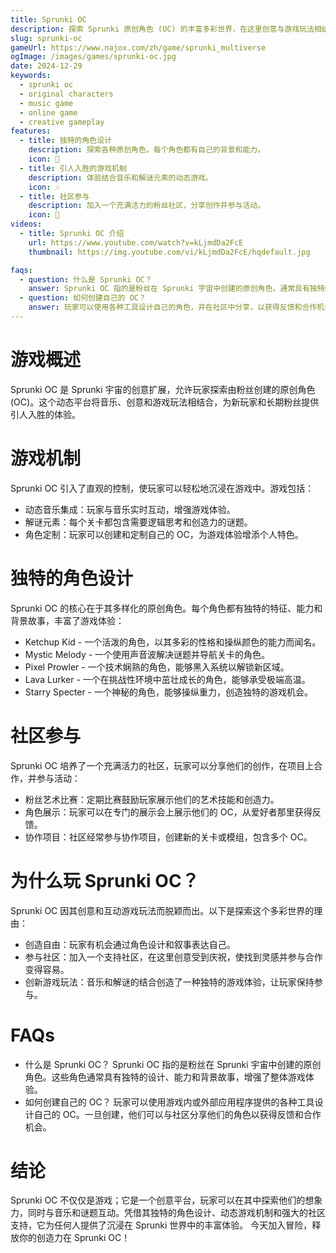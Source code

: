```yaml
---
title: Sprunki OC
description: 探索 Sprunki 原创角色 (OC) 的丰富多彩世界，在这里创意与游戏玩法相结合，创造独特的音乐冒险。
slug: sprunki-oc
gameUrl: https://www.najox.com/zh/game/sprunki_multiverse
ogImage: /images/games/sprunki-oc.jpg
date: 2024-12-29
keywords:
  - sprunki oc
  - original characters
  - music game
  - online game
  - creative gameplay
features:
  - title: 独特的角色设计
    description: 探索各种原创角色，每个角色都有自己的背景和能力。
    icon: 🌟
  - title: 引人入胜的游戏机制
    description: 体验结合音乐和解谜元素的动态游戏。
    icon: 🎶
  - title: 社区参与
    description: 加入一个充满活力的粉丝社区，分享创作并参与活动。
    icon: 🤝
videos:
  - title: Sprunki OC 介绍
    url: https://www.youtube.com/watch?v=kLjmdDa2FcE
    thumbnail: https://img.youtube.com/vi/kLjmdDa2FcE/hqdefault.jpg

faqs:
  - question: 什么是 Sprunki OC？
    answer: Sprunki OC 指的是粉丝在 Sprunki 宇宙中创建的原创角色，通常具有独特的设计和故事。
  - question: 如何创建自己的 OC？
    answer: 玩家可以使用各种工具设计自己的角色，并在社区中分享，以获得反馈和合作机会。
---
```


# 游戏概述

Sprunki OC 是 Sprunki 宇宙的创意扩展，允许玩家探索由粉丝创建的原创角色 (OC)。这个动态平台将音乐、创意和游戏玩法相结合，为新玩家和长期粉丝提供引人入胜的体验。

# 游戏机制

Sprunki OC 引入了直观的控制，使玩家可以轻松地沉浸在游戏中。游戏包括：

- 动态音乐集成：玩家与音乐实时互动，增强游戏体验。
- 解谜元素：每个关卡都包含需要逻辑思考和创造力的谜题。
- 角色定制：玩家可以创建和定制自己的 OC，为游戏体验增添个人特色。

# 独特的角色设计

Sprunki OC 的核心在于其多样化的原创角色。每个角色都有独特的特征、能力和背景故事，丰富了游戏体验：

- Ketchup Kid - 一个活泼的角色，以其多彩的性格和操纵颜色的能力而闻名。
- Mystic Melody - 一个使用声音波解决谜题并导航关卡的角色。
- Pixel Prowler - 一个技术娴熟的角色，能够黑入系统以解锁新区域。
- Lava Lurker - 一个在挑战性环境中茁壮成长的角色，能够承受极端高温。
- Starry Specter - 一个神秘的角色，能够操纵重力，创造独特的游戏机会。

# 社区参与

Sprunki OC 培养了一个充满活力的社区，玩家可以分享他们的创作，在项目上合作，并参与活动：

- 粉丝艺术比赛：定期比赛鼓励玩家展示他们的艺术技能和创造力。
- 角色展示：玩家可以在专门的展示会上展示他们的 OC，从爱好者那里获得反馈。
- 协作项目：社区经常参与协作项目，创建新的关卡或模组，包含多个 OC。

# 为什么玩 Sprunki OC？

Sprunki OC 因其创意和互动游戏玩法而脱颖而出。以下是探索这个多彩世界的理由：

- 创造自由：玩家有机会通过角色设计和叙事表达自己。
- 参与社区：加入一个支持社区，在这里创意受到庆祝，使找到灵感并参与合作变得容易。
- 创新游戏玩法：音乐和解谜的结合创造了一种独特的游戏体验，让玩家保持参与。

# FAQs

- 什么是 Sprunki OC？
  Sprunki OC 指的是粉丝在 Sprunki 宇宙中创建的原创角色。这些角色通常具有独特的设计、能力和背景故事，增强了整体游戏体验。
- 如何创建自己的 OC？
  玩家可以使用游戏内或外部应用程序提供的各种工具设计自己的 OC。一旦创建，他们可以与社区分享他们的角色以获得反馈和合作机会。

# 结论

Sprunki OC 不仅仅是游戏；它是一个创意平台，玩家可以在其中探索他们的想象力，同时与音乐和谜题互动。凭借其独特的角色设计、动态游戏机制和强大的社区支持，它为任何人提供了沉浸在 Sprunki 世界中的丰富体验。
今天加入冒险，释放你的创造力在 Sprunki OC！
